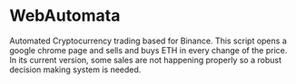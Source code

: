 # WebAutomata
Automated Cryptocurrency trading based for Binance. This script opens a google chrome page and sells and buys ETH in every change of the price. 
In its current version, some sales are not happening properly so a robust decision making system is needed.

